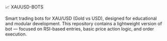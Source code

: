 📈 XAUUSD-BOTS

Smart trading bots for XAU/USD (Gold vs USD), designed for educational and modular development.
This repository contains a lightweight version of bot — focused on RSI-based entries, basic price action logic, and order execution.
